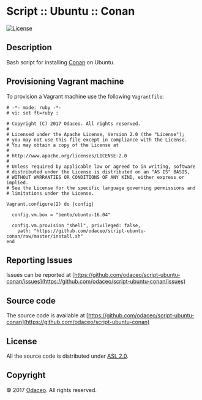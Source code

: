 # Script :: Ubuntu :: Conan

[![License](https://img.shields.io/github/license/odaceo/script-ubuntu-conan.svg)](LICENSE)

## Description

Bash script for installing [Conan](https://conan.io) on Ubuntu.

## Provisioning Vagrant machine

To provision a Vagrant machine use the following ``Vagrantfile``:

``` shell
# -*- mode: ruby -*-
# vi: set ft=ruby :

# Copyright (C) 2017 Odaceo. All rights reserved.
#
# Licensed under the Apache License, Version 2.0 (the "License");
# you may not use this file except in compliance with the License.
# You may obtain a copy of the License at
#
# http://www.apache.org/licenses/LICENSE-2.0
#
# Unless required by applicable law or agreed to in writing, software
# distributed under the License is distributed on an "AS IS" BASIS,
# WITHOUT WARRANTIES OR CONDITIONS OF ANY KIND, either express or implied.
# See the License for the specific language governing permissions and
# limitations under the License.

Vagrant.configure(2) do |config|

  config.vm.box = "bento/ubuntu-16.04"

  config.vm.provision "shell", privileged: false, 
    path: "https://github.com/odaceo/script-ubuntu-conan/raw/master/install.sh"
end
```

## Reporting Issues

Issues can be reported at [https://github.com/odaceo/script-ubuntu-conan/issues](https://github.com/odaceo/script-ubuntu-conan/issues)

## Source code

The source code is available at [https://github.com/odaceo/script-ubuntu-conan](https://github.com/odaceo/script-ubuntu-conan)

## License

All the source code is distributed under [ASL 2.0](LICENSE).

## Copyright

© 2017 [Odaceo](http://odaceo.ch). All rights reserved.